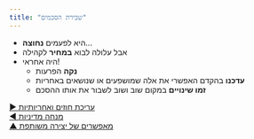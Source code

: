 ```yaml
---
title: "שבירת הסכמים"
---
```



- היא לפעמים **נחוצה**...
- אבל עלולה לבוא **במחיר** לקהילה
- היה אחראי! 
    - **נקה** הפרעות
    - **עדכנו** בהקדם האפשרי את אלה שמושפעים או שנושאים באחריות
    - **זמו שינויים** במקום שוב ושוב לשבור את אותו ההסכם

[&#9654; עריכת חוזים ואחריותיות](contracting-and-accountability.html)<br/>[&#9664; מנחה מדיניות](governance-facilitator.html)<br/>[&#9650; מאפשרים של יצירה משותפת](enablers-of-co-creation.html)

